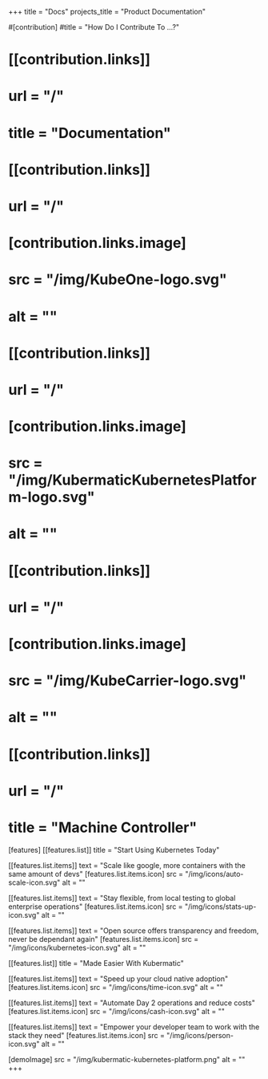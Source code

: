 +++
title = "Docs"
projects_title = "Product Documentation"

#[contribution]
#title = "How Do I Contribute To ...?"
#
#  [[contribution.links]]
#  url = "/"
#  title = "Documentation"
#
#  [[contribution.links]]
#  url = "/"
#  [contribution.links.image]
#  src = "/img/KubeOne-logo.svg"
#  alt = ""
#
#  [[contribution.links]]
#  url = "/"
#  [contribution.links.image]
#  src = "/img/KubermaticKubernetesPlatform-logo.svg"
#  alt = ""
#
#  [[contribution.links]]
#  url = "/"
#  [contribution.links.image]
#  src = "/img/KubeCarrier-logo.svg"
#  alt = ""
#
#  [[contribution.links]]
#  url = "/"
#  title = "Machine Controller"

[features]
  [[features.list]]
  title = "Start Using Kubernetes Today"

  [[features.list.items]]
  text = "Scale like google, more containers with the same amount of devs"
  [features.list.items.icon]
  src = "/img/icons/auto-scale-icon.svg"
  alt = ""

  [[features.list.items]]
  text = "Stay flexible, from local testing to global enterprise operations"
  [features.list.items.icon]
  src = "/img/icons/stats-up-icon.svg"
  alt = ""

  [[features.list.items]]
  text = "Open source offers transparency and freedom, never be dependant again"
  [features.list.items.icon]
  src = "/img/icons/kubernetes-icon.svg"
  alt = ""

  [[features.list]]
  title = "Made Easier With Kubermatic"

  [[features.list.items]]
  text = "Speed up your cloud native adoption"
  [features.list.items.icon]
  src = "/img/icons/time-icon.svg"
  alt = ""

  [[features.list.items]]
  text = "Automate Day 2 operations and reduce costs"
  [features.list.items.icon]
  src = "/img/icons/cash-icon.svg"
  alt = ""

  [[features.list.items]]
  text = "Empower your developer team to work with the stack they need"
  [features.list.items.icon]
  src = "/img/icons/person-icon.svg"
  alt = ""

[demoImage]
src = "/img/kubermatic-kubernetes-platform.png"
alt = ""
+++
